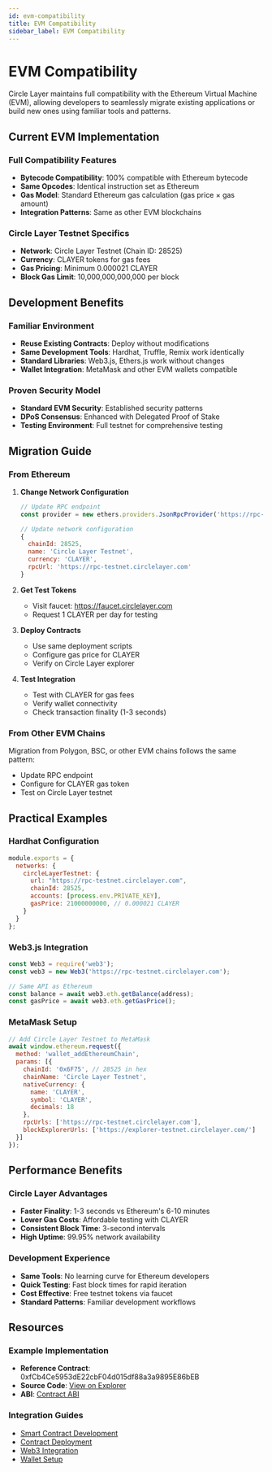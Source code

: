 ```yaml
---
id: evm-compatibility
title: EVM Compatibility
sidebar_label: EVM Compatibility
---
```


# EVM Compatibility

Circle Layer maintains full compatibility with the Ethereum Virtual Machine (EVM), allowing developers to seamlessly migrate existing applications or build new ones using familiar tools and patterns.

## Current EVM Implementation

### Full Compatibility Features
- **Bytecode Compatibility**: 100% compatible with Ethereum bytecode
- **Same Opcodes**: Identical instruction set as Ethereum
- **Gas Model**: Standard Ethereum gas calculation (gas price × gas amount)
- **Integration Patterns**: Same as other EVM blockchains

### Circle Layer Testnet Specifics
- **Network**: Circle Layer Testnet (Chain ID: 28525)
- **Currency**: CLAYER tokens for gas fees
- **Gas Pricing**: Minimum 0.000021 CLAYER
- **Block Gas Limit**: 10,000,000,000,000 per block

## Development Benefits

### Familiar Environment
- **Reuse Existing Contracts**: Deploy without modifications
- **Same Development Tools**: Hardhat, Truffle, Remix work identically
- **Standard Libraries**: Web3.js, Ethers.js work without changes
- **Wallet Integration**: MetaMask and other EVM wallets compatible

### Proven Security Model
- **Standard EVM Security**: Established security patterns
- **DPoS Consensus**: Enhanced with Delegated Proof of Stake
- **Testing Environment**: Full testnet for comprehensive testing

## Migration Guide

### From Ethereum
1. **Change Network Configuration**
   ```javascript
   // Update RPC endpoint
   const provider = new ethers.providers.JsonRpcProvider('https://rpc-testnet.circlelayer.com');
   
   // Update network configuration
   {
     chainId: 28525,
     name: 'Circle Layer Testnet',
     currency: 'CLAYER',
     rpcUrl: 'https://rpc-testnet.circlelayer.com'
   }
   ```

2. **Get Test Tokens**
   - Visit faucet: https://faucet.circlelayer.com
   - Request 1 CLAYER per day for testing

3. **Deploy Contracts**
   - Use same deployment scripts
   - Configure gas price for CLAYER
   - Verify on Circle Layer explorer

4. **Test Integration**
   - Test with CLAYER for gas fees
   - Verify wallet connectivity
   - Check transaction finality (1-3 seconds)

### From Other EVM Chains
Migration from Polygon, BSC, or other EVM chains follows the same pattern:
- Update RPC endpoint
- Configure for CLAYER gas token
- Test on Circle Layer testnet

## Practical Examples

### Hardhat Configuration
```javascript
module.exports = {
  networks: {
    circleLayerTestnet: {
      url: "https://rpc-testnet.circlelayer.com",
      chainId: 28525,
      accounts: [process.env.PRIVATE_KEY],
      gasPrice: 21000000000, // 0.000021 CLAYER
    }
  }
};
```

### Web3.js Integration
```javascript
const Web3 = require('web3');
const web3 = new Web3('https://rpc-testnet.circlelayer.com');

// Same API as Ethereum
const balance = await web3.eth.getBalance(address);
const gasPrice = await web3.eth.getGasPrice();
```

### MetaMask Setup
```javascript
// Add Circle Layer Testnet to MetaMask
await window.ethereum.request({
  method: 'wallet_addEthereumChain',
  params: [{
    chainId: '0x6F75', // 28525 in hex
    chainName: 'Circle Layer Testnet',
    nativeCurrency: {
      name: 'CLAYER',
      symbol: 'CLAYER',
      decimals: 18
    },
    rpcUrls: ['https://rpc-testnet.circlelayer.com'],
    blockExplorerUrls: ['https://explorer-testnet.circlelayer.com/']
  }]
});
```

## Performance Benefits

### Circle Layer Advantages
- **Faster Finality**: 1-3 seconds vs Ethereum's 6-10 minutes
- **Lower Gas Costs**: Affordable testing with CLAYER
- **Consistent Block Time**: 3-second intervals
- **High Uptime**: 99.95% network availability

### Development Experience
- **Same Tools**: No learning curve for Ethereum developers
- **Quick Testing**: Fast block times for rapid iteration
- **Cost Effective**: Free testnet tokens via faucet
- **Standard Patterns**: Familiar development workflows

## Resources

### Example Implementation
- **Reference Contract**: 0xfCb4Ce5953dE22cbF04d015df88a3a9895E86bEB
- **Source Code**: [View on Explorer](https://testnet.circlelayer.com/address/0xfCb4Ce5953dE22cbF04d015df88a3a9895E86bEB?tab=contract)
- **ABI**: [Contract ABI](https://testnet.circlelayer.com/address/0xfCb4Ce5953dE22cbF04d015df88a3a9895E86bEB?tab=contract_abi)

### Integration Guides
- [Smart Contract Development](/docs/development/writing-smart-contracts)
- [Contract Deployment](/docs/development/deploying-contracts)
- [Web3 Integration](/docs/development/web3-integration)
- [Wallet Setup](/docs/getting-started/set-up-wallet)